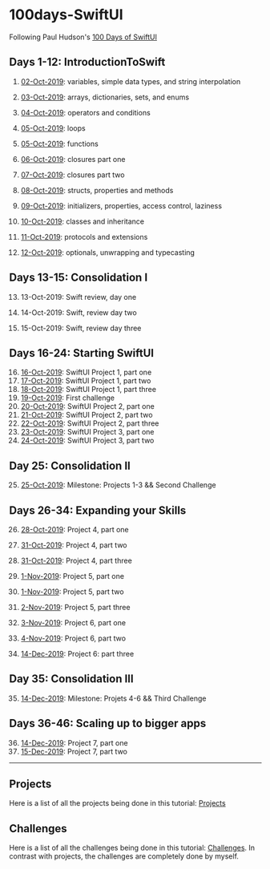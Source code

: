 # 100days-SwiftUI
Following Paul Hudson's [100 Days of SwiftUI](https://www.hackingwithswift.com/100/swiftui)

## Days 1-12: IntroductionToSwift

1. [02-Oct-2019](https://github.com/nestorivanmo/100days-SwiftUI/tree/master/Training/1): variables, simple data types, and string interpolation

2. [03-Oct-2019](https://github.com/nestorivanmo/100days-SwiftUI/tree/master/Training/2): arrays, dictionaries, sets, and enums

3. [04-Oct-2019](https://github.com/nestorivanmo/100days-SwiftUI/tree/master/Training/3): operators and conditions

4. [05-Oct-2019](https://github.com/nestorivanmo/100days-SwiftUI/tree/master/Training/4): loops

5. [05-Oct-2019](https://github.com/nestorivanmo/100days-SwiftUI/tree/master/Training/5): functions

6. [06-Oct-2019](https://github.com/nestorivanmo/100days-SwiftUI/tree/master/Training/6): closures part one

7. [07-Oct-2019](https://github.com/nestorivanmo/100days-SwiftUI/tree/master/Training/7): closures part two

8. [08-Oct-2019](https://github.com/nestorivanmo/100days-SwiftUI/tree/master/Training/8): structs, properties and methods

9. [09-Oct-2019](https://github.com/nestorivanmo/100days-SwiftUI/tree/master/Training/9): initializers, properties, access control, laziness

10. [10-Oct-2019](https://github.com/nestorivanmo/100days-SwiftUI/tree/master/Training/10): classes and inheritance

11. [11-Oct-2019](https://github.com/nestorivanmo/100days-SwiftUI/tree/master/Training/11): protocols and extensions

12. [12-Oct-2019](https://github.com/nestorivanmo/100days-SwiftUI/tree/master/Training/12): optionals, unwrapping and typecasting

## Days 13-15: Consolidation I

13. 13-Oct-2019: Swift review, day one

14. 14-Oct-2019: Swift, review day two

15. 15-Oct-2019: Swift, review day three

## Days 16-24: Starting SwiftUI

16. [16-Oct-2019](https://github.com/nestorivanmo/100days-SwiftUI/tree/master/Projects/1-WeSplit): SwiftUI Project 1, part one
17. [17-Oct-2019](https://github.com/nestorivanmo/100days-SwiftUI/tree/master/Projects/1-WeSplit): SwiftUI Project 1, part two
18. [18-Oct-2019](https://github.com/nestorivanmo/100days-SwiftUI/tree/master/Projects/1-WeSplit): SwiftUI Project 1, part three
19. [19-Oct-2019](https://github.com/nestorivanmo/100days-SwiftUI/tree/master/Challenges/1-UnitConversions): First challenge
20. [20-Oct-2019](https://github.com/nestorivanmo/100days-SwiftUI/tree/master/Projects/2-GuessTheFlag): SwiftUI Project 2, part one
21. [21-Oct-2019](https://github.com/nestorivanmo/100days-SwiftUI/tree/master/Projects/2-GuessTheFlag): SwiftUI Project 2, part two
22. [22-Oct-2019](https://github.com/nestorivanmo/100days-SwiftUI/tree/master/Projects/2-GuessTheFlag): SwiftUI Project 2, part three
23. [23-Oct-2019](https://github.com/nestorivanmo/100days-SwiftUI/tree/master/Projects/3-FirstTechniqueProject): SwiftUI Project 3, part one
24. [24-Oct-2019](https://github.com/nestorivanmo/100days-SwiftUI/tree/master/Projects/3-FirstTechniqueProject): SwiftUI Project 3, part two 

## Day 25: Consolidation II

25. [25-Oct-2019](https://github.com/nestorivanmo/100days-SwiftUI/tree/master/Challenges/2-RockPaperScissors): Milestone: Projects 1-3 && Second Challenge

## Days 26-34: Expanding your Skills

26. [28-Oct-2019](https://github.com/nestorivanmo/100days-SwiftUI/tree/master/Projects/4-BetterRest): Project 4, part one
27. [31-Oct-2019](https://github.com/nestorivanmo/100days-SwiftUI/tree/master/Projects/4-BetterRest): Project 4, part two
28. [31-Oct-2019](https://github.com/nestorivanmo/100days-SwiftUI/tree/master/Projects/4-BetterRest): Project 4, part three

29. [1-Nov-2019](https://github.com/nestorivanmo/100days-SwiftUI/tree/master/Projects/5-WordScramble): Project 5, part one
30. [1-Nov-2019](https://github.com/nestorivanmo/100days-SwiftUI/tree/master/Projects/5-WordScramble): Project 5, part two
31. [2-Nov-2019](https://github.com/nestorivanmo/100days-SwiftUI/tree/master/Projects/5-WordScramble): Project 5, part three

32. [3-Nov-2019](https://github.com/nestorivanmo/100days-SwiftUI/tree/master/Projects/6-Animations): Project 6, part one
33. [4-Nov-2019](https://github.com/nestorivanmo/100days-SwiftUI/tree/master/Projects/6-Animations): Project 6, part two
34. [14-Dec-2019](https://github.com/nestorivanmo/100days-SwiftUI/tree/master/Projects/6-Animations): Project 6: part three

## Day 35: Consolidation III

35. [14-Dec-2019](https://github.com/nestorivanmo/100days-SwiftUI/tree/master/Challenges/3-MultiplicationTablesGame): Milestone: Projets 4-6 && Third Challenge

## Days 36-46: Scaling up to bigger apps

36. [14-Dec-2019](https://github.com/nestorivanmo/100days-SwiftUI/tree/master/Projects/7-iExpense): Project 7, part one
37. [15-Dec-2019](https://github.com/nestorivanmo/100days-SwiftUI/tree/master/Projects/7-iExpense): Project 7, part two

---

## Projects

Here is a list of all the projects being done in this tutorial: [Projects](https://github.com/nestorivanmo/100days-SwiftUI/tree/master/Projects)

## Challenges

Here is a list  of all the challenges being done in this tutorial: [Challenges](https://github.com/nestorivanmo/100days-SwiftUI/tree/master/Challenges). In contrast with projects, the challenges are completely done by myself.